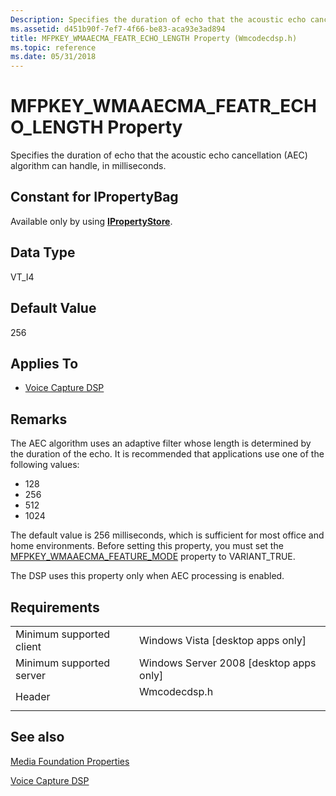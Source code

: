 ```yaml
---
Description: Specifies the duration of echo that the acoustic echo cancellation (AEC) algorithm can handle, in milliseconds.
ms.assetid: d451b90f-7ef7-4f66-be83-aca93e3ad894
title: MFPKEY_WMAAECMA_FEATR_ECHO_LENGTH Property (Wmcodecdsp.h)
ms.topic: reference
ms.date: 05/31/2018
---
```


# MFPKEY\_WMAAECMA\_FEATR\_ECHO\_LENGTH Property

Specifies the duration of echo that the acoustic echo cancellation (AEC) algorithm can handle, in milliseconds.

## Constant for IPropertyBag

Available only by using [**IPropertyStore**](https://msdn.microsoft.com/library/Bb761474(v=VS.85).aspx).

## Data Type

VT\_I4

## Default Value

256

## Applies To

-   [Voice Capture DSP](voicecapturedmo.md)

## Remarks

The AEC algorithm uses an adaptive filter whose length is determined by the duration of the echo. It is recommended that applications use one of the following values:

-   128
-   256
-   512
-   1024

The default value is 256 milliseconds, which is sufficient for most office and home environments. Before setting this property, you must set the [MFPKEY\_WMAAECMA\_FEATURE\_MODE](mfpkey-wmaaecma-feature-modeproperty.md) property to VARIANT\_TRUE.

The DSP uses this property only when AEC processing is enabled.

## Requirements



|                                     |                                                                                         |
|-------------------------------------|-----------------------------------------------------------------------------------------|
| Minimum supported client<br/> | Windows Vista \[desktop apps only\]<br/>                                          |
| Minimum supported server<br/> | Windows Server 2008 \[desktop apps only\]<br/>                                    |
| Header<br/>                   | <dl> <dt>Wmcodecdsp.h</dt> </dl> |



## See also

<dl> <dt>

[Media Foundation Properties](media-foundation-properties.md)
</dt> <dt>

[Voice Capture DSP](voicecapturedmo.md)
</dt> </dl>

 

 




